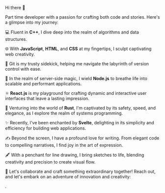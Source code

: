  Hi there 👋




Part time developer with a passion for crafting both code and stories. Here's a glimpse into my journey:

💻 Fluent in **C++**, I dive deep into the realm of algorithms and data structures.

🌐 With **JavaScript**, **HTML**, and **CSS** at my fingertips, I sculpt captivating web creativity.

🔧 Git is my trusty sidekick, helping me navigate the labyrinth of version control with ease.

🌱 In the realm of server-side magic, I wield **Node.js** to breathe life into scalable and performant applications.

⚛️ **React.js** is my playground for crafting dynamic and interactive user interfaces that leave a lasting impression.

🦀 Venturing into the world of **Rust**, I'm captivated by its safety, speed, and elegance, as I explore the realm of systems programming.

✨ Recently, I've been enchanted by **Svelte**, delighting in its simplicity and efficiency for building web applications.

✍️ Beyond the screen, I have a profound love for writing. From elegant code to compelling narratives, I find joy in the art of expression.

🖋️ With a penchant for line drawing, I bring sketches to life, blending creativity and precision to create visual flow.

🌟 Let's collaborate and craft something extraordinary together! Reach out, and let's embark on an adventure of innovation and creativity:

.

